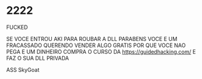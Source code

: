 # 2222
FUCKED

SE VOCE ENTROU  AKI PARA ROUBAR A DLL PARABENS VOCE E UM FRACASSADO QUERENDO VENDER ALGO GRATIS
POR QUE VOCE NAO PEGA E UM DINHEIRO COMPRA O CURSO DA https://guidedhacking.com/ E FAZ O SUA DLL PRIVADA 

ASS SkyGoat 

